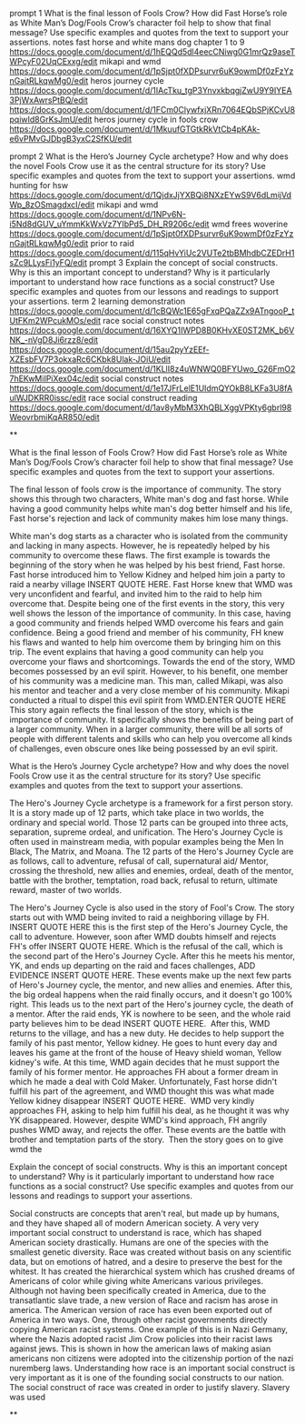 prompt 1
	What is the final lesson of Fools Crow? How did Fast Horse’s role as White Man’s Dog/Fools Crow’s character foil help to show that final message? Use specific examples and quotes from the text to support your assertions.
		notes
			fast horse and white mans dog chapter 1 to 9
				https://docs.google.com/document/d/1hEQQd5dl4eecCNiwg0G1mrQz9aseTWPcyF02UqCExxg/edit
			mikapi and wmd
				https://docs.google.com/document/d/1pSjpt0fXDPsurvr6uK9owmDf0zFzYznGajtRLkqwMg0/edit
			heros journey cycle
				https://docs.google.com/document/d/1IAcTku_tgP3YnvxkbqgjZwU9Y9IYEA3PjWxAwrsPtBQ/edit
				https://docs.google.com/document/d/1FCm0ClywfxjXRn7064EQbSPjKCvU8pqiwId8GrKsJmU/edit
			heros journey cycle in fools crow
				https://docs.google.com/document/d/1MkuufGTGtkRkVtCb4pKAk-e6vPMvGJDbgB3yxC2SfKU/edit
			
prompt 2
	What is the Hero’s Journey Cycle archetype? How and why does the novel Fools Crow use it as the central structure for its story? Use specific examples and quotes from the text to support your assertions.
		wmd hunting for hsw
			https://docs.google.com/document/d/1QjdxJjYXBQi8NXzEYwS9V6dLmijVdWp_8zOSmagdxcI/edit 
		mikapi and wmd
			https://docs.google.com/document/d/1NPv6N-i5Nd8dGUV_uYmmKkWxVz7YIbPd5_DH_R9206c/edit
		wmd frees woverine
			https://docs.google.com/document/d/1pSjpt0fXDPsurvr6uK9owmDf0zFzYznGajtRLkqwMg0/edit
		prior to raid
			https://docs.google.com/document/d/115qHvYiUc2VUTe2tbBMhdbCZEDrH1sZc9LLysFi1yFQ/edit
prompt 3
	Explain the concept of social constructs. Why is this an important concept to understand? Why is it particularly important to understand how race functions as a social construct? Use specific examples and quotes from our lessons and readings to support your assertions.
		term 2 learning demonstration
			 https://docs.google.com/document/d/1cBQWc1E65gFxqPQaZZx9ATngooP_tUtFKm2WPcukMOs/edit
		race social construct notes
			https://docs.google.com/document/d/16XYQ1IWPD8B0KHvXE0ST2MK_b6VNK_-nVgD8Ji6rzz8/edit
			https://docs.google.com/document/d/15au2pyYzEEf-XZEsbFV7P3okxaRc6CKbk8Ulak-JOiU/edit
			https://docs.google.com/document/d/1KLlI8z4uWNWQ0BFYUwo_G26FmO27hEKwMiIPiXex04c/edit
		social construct notes
			https://docs.google.com/document/d/1e17JFrLelE1UIdmQYOkB8LKFa3U8fAulWJDKRR0issc/edit
		race social construct reading
			https://docs.google.com/document/d/1av8yMbM3XhQBLXggVPKty6gbrl98WeovrbmiKqAR850/edit
			





**

What is the final lesson of Fools Crow? How did Fast Horse’s role as White Man’s Dog/Fools Crow’s character foil help to show that final message? Use specific examples and quotes from the text to support your assertions.  

  

The final lesson of fools crow is the importance of community. The story shows this through two characters, White man's dog and fast horse. While having a good community helps white man's dog better himself and his life, Fast horse's rejection and lack of community makes him lose many things.

  

White man's dog starts as a character who is isolated from the community and lacking in many aspects. However, he is repeatedly helped by his community to overcome these flaws. The first example is towards the beginning of the story when he was helped by his best friend, Fast horse. Fast horse introduced him to Yellow Kidney and helped him join a party to raid a nearby village INSERT QUOTE HERE. Fast Horse knew that WMD was very unconfident and fearful, and invited him to the raid to help him overcome that. Despite being one of the first events in the story, this very well shows the lesson of the importance of community. In this case, having a good community and friends helped WMD overcome his fears and gain confidence. Being a good friend and member of his community, FH knew his flaws and wanted to help him overcome them by bringing him on this trip. The event explains that having a good community can help you overcome your flaws and shortcomings. Towards the end of the story, WMD becomes possessed by an evil spirit. However, to his benefit, one member of his community was a medicine man. This man, called Mikapi, was also his mentor and teacher and a very close member of his community. Mikapi conducted a ritual to dispel this evil spirit from WMD.ENTER QUOTE HERE This story again reflects the final lesson of the story, which is the importance of community. It specifically shows the benefits of being part of a larger community. When in a larger community, there will be all sorts of people with different talents and skills who can help you overcome all kinds of challenges, even obscure ones like being possessed by an evil spirit.

  
  

What is the Hero’s Journey Cycle archetype? How and why does the novel Fools Crow use it as the central structure for its story? Use specific examples and quotes from the text to support your assertions.

  

The Hero's Journey Cycle archetype is a framework for a first person story. It is a story made up of 12 parts, which take place in two worlds, the ordinary and special world. Those 12 parts can be grouped into three acts, separation, supreme ordeal, and unification. The Hero's Journey Cycle is often used in mainstream media, with popular examples being the Men In Black, The Matrix, and Moana. The 12 parts of the Hero's Journey Cycle are as follows, call to adventure, refusal of call, supernatural aid/ Mentor, crossing the threshold, new allies and enemies, ordeal, death of the mentor, battle with the brother, temptation, road back, refusal to return, ultimate reward, master of two worlds.

  

The Hero's Journey Cycle is also used in the story of Fool's Crow. The story starts out with WMD being invited to raid a neighboring village by FH. INSERT QUOTE HERE this is the first step of the Hero's Journey Cycle, the call to adventure. However, soon after WMD doubts himself and rejects FH's offer INSERT QUOTE HERE. Which is the refusal of the call, which is the second part of the Hero's Journey Cycle. After this he meets his mentor, YK, and ends up departing on the raid and faces challenges, ADD EVIDENCE INSERT QUOTE HERE. These events make up the next few parts of Hero's Journey cycle, the mentor, and new allies and enemies. After this, the big ordeal happens when the raid finally occurs, and it doesn't go 100% right. This leads us to the next part of the Hero's journey cycle, the death of a mentor. After the raid ends, YK is nowhere to be seen, and the whole raid party believes him to be dead INSERT QUOTE HERE.  After this, WMD returns to the village, and has a new duty. He decides to help support the family of his past mentor, Yellow kidney. He goes to hunt every day and leaves his game at the front of the house of Heavy shield woman, Yellow kidney's wife. At this time, WMD again decides that he must support the family of his former mentor. He approaches FH about a former dream in which he made a deal with Cold Maker. Unfortunately, Fast horse didn't fulfill his part of the agreement, and WMD thought this was what made Yellow kidney disappear INSERT QUOTE HERE.  WMD very kindly approaches FH, asking to help him fulfill his deal, as he thought it was why YK disappeared. However, despite WMD's kind approach, FH angrily pushes WMD away, and rejects the offer. These events are the battle with brother and temptation parts of the story.  Then the story goes on to give wmd the 

  

Explain the concept of social constructs. Why is this an important concept to understand? Why is it particularly important to understand how race functions as a social construct? Use specific examples and quotes from our lessons and readings to support your assertions.

  
  

Social constructs are concepts that aren't real, but made up by humans,  and they have shaped all of modern American society. A very very important social construct to understand is race, which has shaped American society drastically. Humans are one of the species with the smallest genetic diversity. Race was created without basis on any scientific data, but on emotions of hatred, and a desire to preserve the best for the whitest. It has created the hierarchical system which has crushed dreams of Americans of color while giving white Americans various privileges. Although not having been specifically created in America, due to the transatlantic slave trade, a new version of Race and racism has arose in america. The American version of race has even been exported out of America in two ways. One, through other racist governments directly copying American racist systems. One example of this is in Nazi Germany, where the Nazis adopted racist Jim Crow policies into their racist laws against jews. This is shown in how the american laws of making asian americans non citizens were adopted into the citizenship portion of the nazi nuremberg laws. Understanding how race is an important social construct is very important as it is one of the founding social constructs to our nation. The social construct of race was created in order to justify slavery. Slavery was used

**